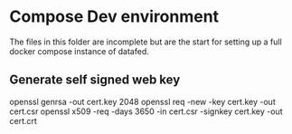 # Compose Dev environment

The files in this folder are incomplete but are the start for setting up a full
docker compose instance of datafed.

## Generate self signed web key

openssl genrsa -out cert.key 2048
openssl req -new -key cert.key -out cert.csr
openssl x509 -req -days 3650 -in cert.csr -signkey cert.key -out cert.crt
